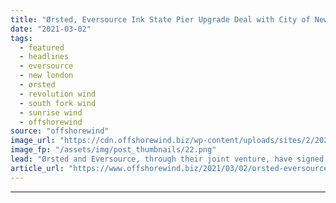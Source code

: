 ```yaml
---
title: "Ørsted, Eversource Ink State Pier Upgrade Deal with City of New London"
date: "2021-03-02"
tags: 
  - featured
  - headlines
  - eversource
  - new london
  - ørsted
  - revolution wind
  - south fork wind
  - sunrise wind
  - offshorewind
source: "offshorewind"
image_url: "https://cdn.offshorewind.biz/wp-content/uploads/sites/2/2021/03/02110004/State-Pier-New-London_source-State-of-Connecticut.png"
image_fp: "/assets/img/post_thumbnails/22.png"
lead: "Ørsted and Eversource, through their joint venture, have signed a Host Community Agreement (HCA)"
article_url: "https://www.offshorewind.biz/2021/03/02/orsted-eversource-ink-state-pier-upgrade-deal-with-city-of-new-london/"
---
```


---
